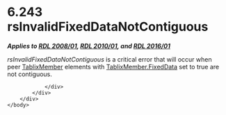 <html dir="LTR" xmlns:mshelp="http://msdn.microsoft.com/mshelp" xmlns:ddue="http://ddue.schemas.microsoft.com/authoring/2003/5" xmlns:xlink="http://www.w3.org/1999/xlink" xmlns:tool="http://www.microsoft.com/tooltip">
    <head>
        <meta http-equiv="Content-Type" content="text/html; CHARSET=utf-8"></meta>
        <meta name="save" content="history"></meta>
        <title>6.243 rsInvalidFixedDataNotContiguous</title>
        <xml>
            <mshelp:toctitle title="6.243 rsInvalidFixedDataNotContiguous"></mshelp:toctitle>
            <mshelp:rltitle title="[MS-RDL]: rsInvalidFixedDataNotContiguous"></mshelp:rltitle>
            <mshelp:keyword index="A" term="990b49d4-c90d-4e29-a1a5-72eb3d7ec5e1"></mshelp:keyword>
            <mshelp:attr name="DCSext.ContentType" value="open specification"></mshelp:attr>
            <mshelp:attr name="AssetID" value="990b49d4-c90d-4e29-a1a5-72eb3d7ec5e1"></mshelp:attr>
            <mshelp:attr name="TopicType" value="kbRef"></mshelp:attr>
            <mshelp:attr name="DCSext.Title" value="[MS-RDL]: rsInvalidFixedDataNotContiguous" />
        </xml>
    </head>
    <body>
        <div id="header">
            <h1 class="heading">6.243 rsInvalidFixedDataNotContiguous</h1>
        </div>
        <div id="mainSection">
            <div id="mainBody">
                <div id="allHistory" class="saveHistory"></div>
                <div id="sectionSection0" class="section" name="collapseableSection">
                    

<p><b><i>Applies to </i></b><a href="1e855f94-4617-47e4-b89e-0856c6cb420f.htm"><b><i>RDL 2008/01</i></b></a><b><i>,
</i></b><a href="3428e690-a348-4ec7-8a6a-8efb42d2cdee.htm"><b><i>RDL 2010/01</i></b></a><b><i>,
and </i></b><a href="52ce3983-2bfc-4e72-9359-42aaf5fe4509.htm"><b><i>RDL 2016/01</i></b></a></p>

<p><i>rsInvalidFixedDataNotContiguous</i> is a critical error
that will occur when peer <a href="1d8a9691-b173-4e24-9ea9-1f486bc824fd.htm">TablixMember</a>
elements with <a href="c56879ce-2ad7-48bd-83c5-44d74a9ea543.htm">TablixMember.FixedData</a>
set to true are not contiguous.</p>


                </div>
            </div>
        </div>
    </body>
</html>